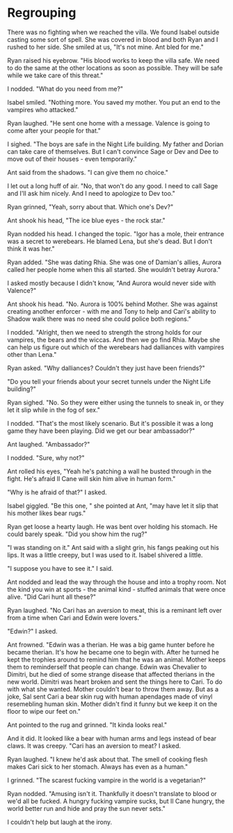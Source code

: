 # Regrouping

There was no fighting when we reached the villa.  We found Isabel outside casting some sort of spell.  She was covered in blood and both Ryan and I rushed to her side.  She smiled at us, "It's not mine.  Ant bled for me."

Ryan raised his eyebrow.  "His blood works to keep the villa safe.  We need to do the same at the other locations as soon as possible.  They will be safe while we take care of this threat."

I nodded.  "What do you need from me?"

Isabel smiled.  "Nothing more.  You saved my mother.  You put an end to the vampires who attacked."

Ryan laughed.  "He sent one home with a message.  Valence is going to come after your people for that."

I sighed.  "The boys are safe in the Night Life building.  My father and Dorian can take care of themselves.  But I can't convince Sage or Dev and Dee to move out of their houses - even temporarily."

Ant said from the shadows.  "I can give them no choice."

I let out a long huff of air.  "No, that won't do any good.  I need to call Sage and I'll ask him nicely.  And I need to apologize to Dev too."

Ryan grinned, "Yeah, sorry about that.  Which one's Dev?"

Ant shook his head, "The ice blue eyes - the rock star."

Ryan nodded his head.  I changed the topic.  "Igor has a mole, their entrance was a secret to werebears.  He blamed Lena, but she's dead.  But I don't think it was her."

Ryan added.  "She was dating Rhia.  She was one of Damian's allies, Aurora called her people home when this all started.  She wouldn't betray Aurora."

I asked mostly because I didn't know, "And Aurora would never side with Valence?"

Ant shook his head.  "No.  Aurora is 100% behind Mother.  She was against creating another enforcer - with me and Tony to help and Cari's ability to Shadow walk there was no need she could police both regions."

I nodded.  "Alright, then we need to strength the strong holds for our vampires, the bears and the wiccas.  And then we go find Rhia.  Maybe she can help us figure out which of the werebears had dalliances with vampires other than Lena."

Ryan asked.  "Why dalliances?  Couldn't they just have been friends?"

"Do you tell your friends about your secret tunnels under the Night Life building?"

Ryan sighed.  "No.  So they were either using the tunnels to sneak in, or they let it slip while in the fog of sex."

I nodded.  "That's the most likely scenario.  But it's possible it was a long game they have been playing.  Did we get our bear ambassador?"

Ant laughed.  "Ambassador?"

I nodded. "Sure, why not?"

Ant rolled his eyes, "Yeah he's patching a wall he busted through in the fight.  He's afraid Il Cane will skin him alive in human form."

"Why is he afraid of that?"  I asked.

Isabel giggled.  "Be this one, " she pointed at Ant, "may have let it slip that his mother likes bear rugs."

Ryan get loose a hearty laugh.  He was bent over holding his stomach.  He could barely speak.  "Did you show him the rug?"

"I was standing on it."  Ant said with a slight grin, his fangs peaking out his lips.  It was a little creepy, but I was used to it.  Isabel shivered a little.

"I suppose you have to see it."  I said.

Ant nodded and lead the way through the house and into a trophy room.  Not the kind you win at sports - the animal kind - stuffed animals that were once alive.  "Did Cari hunt all these?"

Ryan laughed.  "No Cari has an aversion to meat, this is a reminant left over from a time when Cari and Edwin were lovers."

"Edwin?" I asked.

Ant frowned.  "Edwin was a therian.  He was a big game hunter before he became therian.  It's how he became one to begin with.  After he turned he kept the trophies around to remind him that he was an animal.  Mother keeps them to reminderself that people can change.  Edwin was Chevalier to Dimitri, but he died of some strange disease that affected therians in the new world.  Dimitri was heart broken and sent the things here to Cari.  To do with what she wanted.  Mother couldn't bear to throw them away.  But as a joke, Sal sent Cari a bear skin rug with human apendages made of vinyl resemebling human skin.  Mother didn't find it funny but we keep it on the floor to wipe our feet on."

Ant pointed to the rug and grinned.  "It kinda looks real."

And it did.  It looked like a bear with human arms and legs instead of bear claws.  It was creepy.  "Cari has an aversion to meat? I asked.

Ryan laughed.  "I knew he'd ask about that.  The smell of cooking flesh makes Cari sick to her stomach.  Always has even as a human."

I grinned.  "The scarest fucking vampire in the world is a vegetarian?"

Ryan nodded.  "Amusing isn't it.  Thankfully it doesn't translate to blood or we'd all be fucked.  A hungry fucking vampire sucks, but Il Cane hungry, the world better run and hide and pray the sun never sets."

I couldn't help but laugh at the irony.